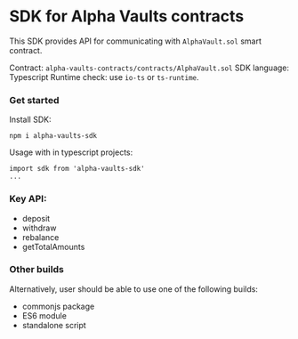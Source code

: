 # SDK for Alpha Vaults contracts

This SDK provides API for communicating with `AlphaVault.sol` smart contract.

Contract: `alpha-vaults-contracts/contracts/AlphaVault.sol`
SDK language: Typescript
Runtime check: use `io-ts` or `ts-runtime`.

### Get started

Install SDK:
```
npm i alpha-vaults-sdk
```

Usage with in typescript projects:
```
import sdk from 'alpha-vaults-sdk'
...

```

### Key API:

- deposit
- withdraw
- rebalance
- getTotalAmounts

### Other builds

Alternatively, user should be able to use one of the following builds:
- commonjs package
- ES6 module
- standalone script
